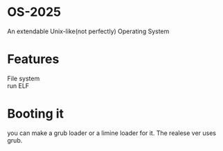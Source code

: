 # OS-2025
An extendable Unix-like(not perfectly) Operating System
# Features
File system<br>
run ELF </br>
# Booting it
you can make a grub loader or a limine loader for it. The realese ver uses grub.
